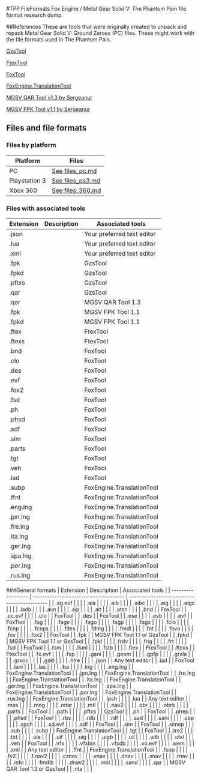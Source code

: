 #TPP.FileFormats
Fox Engine / Metal Gear Solid V: The Phantom Pain file format research dump.

##References
These are tools that were originally created to unpack and repack Metal Gear Solid V: Ground Zeroes (PC) files. These might work with the file formats used in The Phantom Pain.

[GzsTool](https://github.com/Atvaark/GzsTool)

[FtexTool](https://github.com/Atvaark/FtexTool)

[FoxTool](https://github.com/Atvaark/FoxTool)

[FoxEngine.TranslationTool](https://github.com/Atvaark/FoxEngine.TranslationTool)

[MGSV QAR Tool v1.3 by Sergeanur](https://www.dropbox.com/s/0rtpumx2mxsjaby/MGSV_QAR_Tool.rar?dl=0)

[MGSV FPK Tool v1.1 by Sergeanur](https://www.dropbox.com/s/8g8qg35jmluqqlx/MGSV_FPK_Tool.rar?dl=0)

## Files and file formats
### Files by platform
| Platform           | Files                                  |
| ------------------ | -------------------------------------- |
| PC                 | [See files_pc.md](files_pc.md)         |
| Playstation 3      | [See files_ps3.md](files_ps3.md)       |
| Xbox 360           | [See files_360.md](files_360.md)       |

### Files with associated tools
| Extension          | Description                            | Associated tools                             |
| ------------------ | -------------------------------------- | -------------------------------------------- |
| .json              |                                        | Your preferred text editor                   |
| .lua               |                                        | Your preferred text editor                   |
| .xml               |                                        | Your preferred text editor                   |
| .fpk               |                                        | GzsTool                                      |
| .fpkd              |                                        | GzsTool                                      |
| .pftxs             |                                        | GzsTool                                      |
| .qar               |                                        | GzsTool                                      |
| .qar               |                                        | MGSV QAR Tool 1.3                            |
| .fpk               |                                        | MGSV FPK Tool 1.1                            |
| .fpkd              |                                        | MGSV FPK Tool 1.1                            |
| .ftex              |                                        | FtexTool                                     |
| .ftexs             |                                        | FtexTool                                     |
| .bnd               |                                        | FoxTool                                      |
| .clo               |                                        | FoxTool                                      |
| .des               |                                        | FoxTool                                      |
| .evf               |                                        | FoxTool                                      |
| .fox2              |                                        | FoxTool                                      |
| .fsd               |                                        | FoxTool                                      |
| .ph                |                                        | FoxTool                                      |
| .phsd              |                                        | FoxTool                                      |
| .sdf               |                                        | FoxTool                                      |
| .sim               |                                        | FoxTool                                      |
| .parts             |                                        | FoxTool                                      |
| .tgt               |                                        | FoxTool                                      |
| .veh               |                                        | FoxTool                                      |
| .lad               |                                        | FoxTool                                      |
| .subp              |                                        | FoxEngine.TranslationTool                    |
| .ffnt              |                                        | FoxEngine.TranslationTool                    |
| .eng.lng           |                                        | FoxEngine.TranslationTool                    |
| .jpn.lng           |                                        | FoxEngine.TranslationTool                    |
| .fre.lng           |                                        | FoxEngine.TranslationTool                    |
| .ita.lng           |                                        | FoxEngine.TranslationTool                    |
| .ger.lng           |                                        | FoxEngine.TranslationTool                    |
| .spa.lng           |                                        | FoxEngine.TranslationTool                    |
| .por.lng           |                                        | FoxEngine.TranslationTool                    |
| .rus.lng           |                                        | FoxEngine.TranslationTool                    |

###General formats
| Extension          | Description                            | Associated tools                             |
| ------------------ | -------------------------------------- | -------------------------------------------- |
| .ag.evf            |                                        |                                              |
| .aia               |                                        |                                              |
| .aib               |                                        |                                              |
| .aibc              |                                        |                                              |
| .aig               |                                        |                                              |
| .aigc              |                                        |                                              |
| .ladb              |                                        |                                              |
| .aim               |                                        |                                              |
| .aip               |                                        |                                              |
| .ait               |                                        |                                              |
| .atsh              |                                        |                                              |
| .bnd               |                                        | FoxTool                                      |
| .cc.evf            |                                        |                                              |
| .clo               |                                        | FoxTool                                      |
| .des               |                                        | FoxTool                                      |
| .ese               |                                        |                                              |
| .evb               |                                        |                                              |
| .evf               |                                        | FoxTool                                      |
| .fag               |                                        |                                              |
| .fage              |                                        |                                              |
| .fago              |                                        |                                              |
| .fagp              |                                        |                                              |
| .fagx              |                                        |                                              |
| .fclo              |                                        |                                              |
| .fcnp              |                                        |                                              |
| .fcnpx             |                                        |                                              |
| .fdes              |                                        |                                              |
| .fdmg              |                                        |                                              |
| .fmdl              |                                        |                                              |
| .fnt               |                                        |                                              |
| .fova              |                                        |                                              |
| .fox               |                                        |                                              |
| .fox2              |                                        | FoxTool                                      |
| .fpk               |                                        | MGSV FPK Tool 1.1 or GzsTool                 |
| .fpkd              |                                        | MGSV FPK Tool 1.1 or GzsTool                 |
| .fpkl              |                                        |                                              |
| .frdv              |                                        |                                              |
| .frig              |                                        |                                              |
| .frt               |                                        |                                              |
| .fsd               |                                        | FoxTool                                      |
| .fsm               |                                        |                                              |
| .fsml              |                                        |                                              |
| .fstb              |                                        |                                              |
| .ftex              |                                        | FtexTool                                     |
| .ftexs             |                                        | FtexTool                                     |
| .fx.evf            |                                        |                                              |
| .fxp               |                                        |                                              |
| .gani              |                                        |                                              |
| .geom              |                                        |                                              |
| .gpfp              |                                        |                                              |
| .grxla             |                                        |                                              |
| .grxoc             |                                        |                                              |
| .gskl              |                                        |                                              |
| .htre              |                                        |                                              |
| .json              |                                        | Any text editor                              |
| .lad               |                                        | FoxTool                                      |
| .lani              |                                        |                                              |
| .las               |                                        |                                              |
| .lba               |                                        |                                              |
| .lng               |                                        |                                              |
| .eng.lng           |                                        | FoxEngine.TranslationTool                    |
| .jpn.lng           |                                        | FoxEngine.TranslationTool                    |
| .fre.lng           |                                        | FoxEngine.TranslationTool                    |
| .ita.lng           |                                        | FoxEngine.TranslationTool                    |
| .ger.lng           |                                        | FoxEngine.TranslationTool                    |
| .spa.lng           |                                        | FoxEngine.TranslationTool                    |
| .por.lng           |                                        | FoxEngine.TranslationTool                    |
| .rus.lng           |                                        | FoxEngine.TranslationTool                    |
| .lpsh              |                                        |                                              |
| .lua               |                                        | Any text editor                              |
| .mas               |                                        |                                              |
| .mog               |                                        |                                              |
| .mtar              |                                        |                                              |
| .mtl               |                                        |                                              |
| .nav2              |                                        |                                              |
| .obr               |                                        |                                              |
| .obrb              |                                        |                                              |
| .parts             |                                        | FoxTool                                      |
| .path              |                                        |                                              |
| .pftxs             |                                        | GzsTool                                      |
| .ph                |                                        | FoxTool                                      |
| .phep              |                                        |                                              |
| .phsd              |                                        | FoxTool                                      |
| .rbs               |                                        |                                              |
| .rdb               |                                        |                                              |
| .rdf               |                                        |                                              |
| .sad               |                                        |                                              |
| .sani              |                                        |                                              |
| .sbp               |                                        |                                              |
| .spch              |                                        |                                              |
| .sd.evf            |                                        |                                              |
| .sdf               |                                        | FoxTool                                      |
| .sim               |                                        | FoxTool                                      |
| .simep             |                                        |                                              |
| .sub               |                                        |                                              |
| .subp              |                                        | FoxEngine.TranslationTool                    |
| .tgt               |                                        | FoxTool                                      |
| .tre2              |                                        |                                              |
| .txt               |                                        |                                              |
| .uia               |                                        |                                              |
| .uif               |                                        |                                              |
| .uig               |                                        |                                              |
| .uigb              |                                        |                                              |
| .uil               |                                        |                                              |
| .uilb              |                                        |                                              |
| .utxl              |                                        |                                              |
| .veh               |                                        | FoxTool                                      |
| .vfx               |                                        |                                              |
| .vfxbin            |                                        |                                              |
| .vfxdb             |                                        |                                              |
| .vo.evf            |                                        |                                              |
| .wem               |                                        |                                              |
| .xml               |                                        | Any text editor                              |
| .ffnt              |                                        | FoxEngine.TranslationTool                    |
| .fsop              |                                        |                                              |
| .fv2               |                                        |                                              |
| .1.nav2            |                                        |                                              |
| .csnav             |                                        |                                              |
| .vnav              |                                        |                                              |
| .dnav              |                                        |                                              |
| .snav              |                                        |                                              |
| .rnav              |                                        |                                              |
| .info              |                                        |                                              |
| .fmdlb             |                                        |                                              |
| .dnav2             |                                        |                                              |
| .mbl               |                                        |                                              |
| .sand              |                                        |                                              |
| .qar               |                                        | MGSV QAR Tool 1.3 or GzsTool                 |
| .nta               |                                        |                                              |
